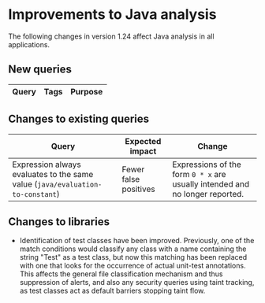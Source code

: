 # Improvements to Java analysis

The following changes in version 1.24 affect Java analysis in all applications.

## New queries

| **Query**                   | **Tags**  | **Purpose**                                                        |
|-----------------------------|-----------|--------------------------------------------------------------------|

## Changes to existing queries

| **Query**                    | **Expected impact**    | **Change**                        |
|------------------------------|------------------------|-----------------------------------|
| Expression always evaluates to the same value (`java/evaluation-to-constant`) | Fewer false positives | Expressions of the form `0 * x` are usually intended and no longer reported. |

## Changes to libraries

* Identification of test classes have been improved. Previously, one of the
  match conditions would classify any class with a name containing the string
  "Test" as a test class, but now this matching has been replaced with one that
  looks for the occurrence of actual unit-test annotations. This affects the
  general file classification mechanism and thus suppression of alerts, and
  also any security queries using taint tracking, as test classes act as
  default barriers stopping taint flow.

